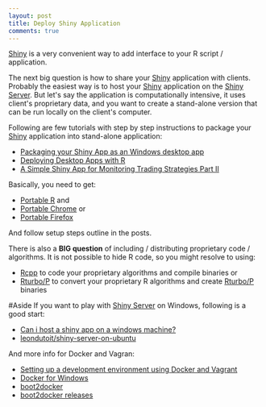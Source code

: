 ```yaml
---
layout: post
title: Deploy Shiny Application
comments: true
---
```



[Shiny](http://shiny.rstudio.com/) is a very convenient way to add interface to your R script / application.

The next big question is how to share your [Shiny](http://shiny.rstudio.com/) application with clients.
Probably the easiest way is to host your [Shiny](http://shiny.rstudio.com/) application on the
[Shiny Server](http://www.rstudio.com/products/shiny/shiny-server/). But let's say the application
is computationally intensive, it uses client's proprietary data, and you want to create a stand-alone
version that can be run locally on the client's computer.

Following are few tutorials with step by step instructions to package your 
[Shiny](http://shiny.rstudio.com/) application into stand-alone application:

* [Packaging your Shiny App as an Windows desktop app](http://blog.analytixware.com/2014/03/packaging-your-shiny-app-as-windows.html)
* [Deploying Desktop Apps with R](http://oddhypothesis.blogspot.ca/2014/04/deploying-self-contained-r-apps-to.html)
* [A Simple Shiny App for Monitoring Trading Strategies  Part II](http://www.thertrader.com/2014/08/07/a-simple-shiny-app-for-monitoring-trading-strategies-part-ii/)

Basically, you need to get:

* [Portable R](http://sourceforge.net/projects/rportable/) and
* [Portable Chrome](http://portableapps.com/apps/internet/google_chrome_portable) or
* [Portable Firefox](http://portableapps.com/apps/internet/firefox_portable)

And follow setup steps outline in the posts.

There is also a **BIG question** of including / distributing proprietary code / algorithms.
It is not possible to hide R code, so you might resolve to using:

* [Rcpp](http://www.rcpp.org/) to code your proprietary algorithms and compile binaries or
* [Rturbo/P](http://www.ptechnologies.org/) to convert your proprietary R algorithms and create
[Rturbo/P](http://www.ptechnologies.org/) binaries




#Aside
If you want to play with [Shiny Server](http://www.rstudio.com/products/shiny/shiny-server/)
on Windows, following is a good start:

* [Can i host a shiny app on a windows machine?](http://stackoverflow.com/questions/16052441/can-i-host-a-shiny-app-on-a-windows-machine)
* [leondutoit/shiny-server-on-ubuntu](https://github.com/leondutoit/shiny-server-on-ubuntu)

And more info for Docker and Vagran:

* [Setting up a development environment using Docker and Vagrant](http://blog.zenika.com/index.php?post/2014/10/07/Setting-up-a-development-environment-using-Docker-and-Vagrant)
* [Docker for Windows](http://docs.docker.com/installation/windows/)
* [boot2docker](https://github.com/boot2docker/boot2docker)
* [boot2docker releases](https://github.com/boot2docker/windows-installer/releases)


